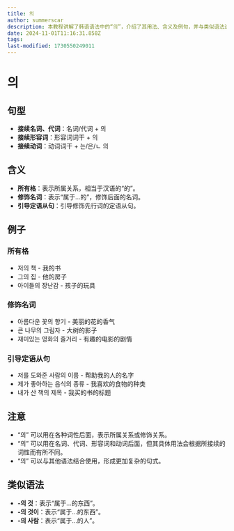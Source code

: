 ```yaml
---
title: 의
author: summerscar
description: 本教程讲解了韩语语法中的“의”，介绍了其用法、含义及例句，并与类似语法进行对比，适合韩语学习者入门学习。
date: 2024-11-01T11:16:31.858Z
tags:
last-modified: 1730550249011
---
```


# 의
## 句型
* **接续名词、代词**：名词/代词 + 의
* **接续形容词**：形容词词干 + 의
* **接续动词**：动词词干 + 는/은/ㄴ 의

## 含义
* **所有格**：表示所属关系，相当于汉语的“的”。
* **修饰名词**：表示“属于…的”，修饰后面的名词。
* **引导定语从句**：引导修饰先行词的定语从句。

## 例子
### 所有格
* <Speak>저의 책</Speak> - 我的书
* <Speak>그의 집</Speak> - 他的房子
* <Speak>아이들의 장난감</Speak> - 孩子的玩具

### 修饰名词
* <Speak>아름다운 꽃의 향기</Speak> - 美丽的花的香气
* <Speak>큰 나무의 그림자</Speak> - 大树的影子
* <Speak>재미있는 영화의 줄거리</Speak> - 有趣的电影的剧情

### 引导定语从句
* <Speak>저를 도와준 사람의 이름</Speak> - 帮助我的人的名字
* <Speak>제가 좋아하는 음식의 종류</Speak> - 我喜欢的食物的种类
* <Speak>내가 산 책의 제목</Speak> - 我买的书的标题

## 注意
* “의” 可以用在各种词性后面，表示所属关系或修饰关系。
* “의” 可以用在名词、代词、形容词和动词后面，但其具体用法会根据所接续的词性而有所不同。
* “의” 可以与其他语法结合使用，形成更加复杂的句式。

## 类似语法
* **-의 것**：表示“属于…的东西”。
* **-의 것이**：表示“属于…的东西”。
* **-의 사람**：表示“属于…的人”。
